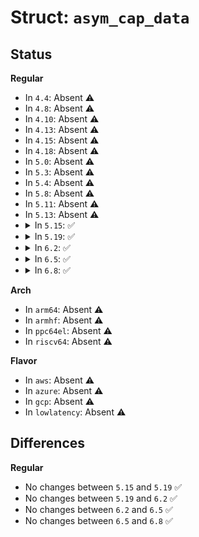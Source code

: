 # Struct: <code>asym_cap_data</code>

## Status
<b>Regular</b>
<ul>
<li>
In <code>4.4</code>: Absent ⚠️
</li>
<li>
In <code>4.8</code>: Absent ⚠️
</li>
<li>
In <code>4.10</code>: Absent ⚠️
</li>
<li>
In <code>4.13</code>: Absent ⚠️
</li>
<li>
In <code>4.15</code>: Absent ⚠️
</li>
<li>
In <code>4.18</code>: Absent ⚠️
</li>
<li>
In <code>5.0</code>: Absent ⚠️
</li>
<li>
In <code>5.3</code>: Absent ⚠️
</li>
<li>
In <code>5.4</code>: Absent ⚠️
</li>
<li>
In <code>5.8</code>: Absent ⚠️
</li>
<li>
In <code>5.11</code>: Absent ⚠️
</li>
<li>
In <code>5.13</code>: Absent ⚠️
</li>
<li>
<details>
<summary>In <code>5.15</code>: ✅</summary>

```c
struct asym_cap_data {
    struct list_head link;
    long unsigned int capacity;
    long unsigned int cpus[0];
};
```
</details>
</li>
<li>
<details>
<summary>In <code>5.19</code>: ✅</summary>

```c
struct asym_cap_data {
    struct list_head link;
    long unsigned int capacity;
    long unsigned int cpus[0];
};
```
</details>
</li>
<li>
<details>
<summary>In <code>6.2</code>: ✅</summary>

```c
struct asym_cap_data {
    struct list_head link;
    long unsigned int capacity;
    long unsigned int cpus[0];
};
```
</details>
</li>
<li>
<details>
<summary>In <code>6.5</code>: ✅</summary>

```c
struct asym_cap_data {
    struct list_head link;
    long unsigned int capacity;
    long unsigned int cpus[0];
};
```
</details>
</li>
<li>
<details>
<summary>In <code>6.8</code>: ✅</summary>

```c
struct asym_cap_data {
    struct list_head link;
    long unsigned int capacity;
    long unsigned int cpus[0];
};
```
</details>
</li>
</ul>
<b>Arch</b>
<ul>
<li>
In <code>arm64</code>: Absent ⚠️
</li>
<li>
In <code>armhf</code>: Absent ⚠️
</li>
<li>
In <code>ppc64el</code>: Absent ⚠️
</li>
<li>
In <code>riscv64</code>: Absent ⚠️
</li>
</ul>
<b>Flavor</b>
<ul>
<li>
In <code>aws</code>: Absent ⚠️
</li>
<li>
In <code>azure</code>: Absent ⚠️
</li>
<li>
In <code>gcp</code>: Absent ⚠️
</li>
<li>
In <code>lowlatency</code>: Absent ⚠️
</li>
</ul>

## Differences
<b>Regular</b>
<ul>
<li>
No changes between <code>5.15</code> and <code>5.19</code> ✅
</li>
<li>
No changes between <code>5.19</code> and <code>6.2</code> ✅
</li>
<li>
No changes between <code>6.2</code> and <code>6.5</code> ✅
</li>
<li>
No changes between <code>6.5</code> and <code>6.8</code> ✅
</li>
</ul>
